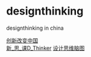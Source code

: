 designthinking
==============

designthinking in china

[创新改变中国](http://www.designthinking.cn) </br>
[新_思_课D_Thinker](http://weibo.com/p/1005055199922319/weibo?from=page_100505_home&wvr=5.1&mod=weibomore#3755381706938154)
[设计思维脑图](http://naotu.baidu.com/?shareId=3v20ivp65gu)

